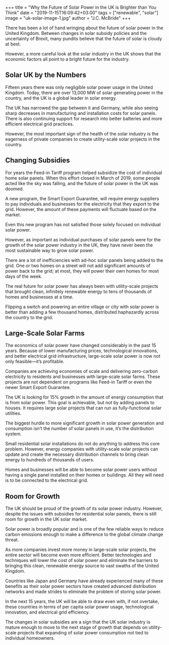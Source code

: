 +++
title = "Why the Future of Solar Power in the UK is Brighter than You Think"
date = "2019-11-15T16:09:42+03:00"
tags = ["renewable", "solar"]
image = "uk-solar-image-1.jpg"
author = "J.C. McBride"
+++

There has been a lot of hand wringing about the future of solar power in the United Kingdom. Between changes in solar subsidy policies and the uncertainty of Brexit, many pundits believe that the future of solar is cloudy at best. 

However, a more careful look at the solar industry in the UK shows that the economic factors all point to a bright future for the industry. 

## Solar UK by the Numbers

Fifteen years there was only negligible solar power usage in the United Kingdom. Today, there are over 13,000 MW of solar generating power in the country, and the UK is a global leader in solar energy.

The UK has narrowed the gap between it and Germany, while also seeing sharp decreases in manufacturing and installation costs for solar panels. There is also continuing support for research into better batteries and more efficient electrical grid practices. 

However, the most important sign of the health of the solar industry is the eagerness of private companies to create utility-scale solar projects in the country. 

## Changing Subsidies

For years the Feed-in Tariff program helped subsidize the cost of individual home solar panels. When this effort closed in March of 2019, some people acted like the sky was falling, and the future of solar power in the UK was doomed. 

A new program, the Smart Export Guarantee, will require energy suppliers to pay individuals and businesses for the electricity that they export to the grid. However, the amount of these payments will fluctuate based on the market. 

Even this new program has not satisfied those solely focused on individual solar power. 

However, as important as individual purchases of solar panels were for the growth of the solar power industry in the UK, they have never been the most sustainable way to grow solar power. 

There are a lot of inefficiencies with ad-hoc solar panels being added to the grid. One or two homes on a street will not add significant amounts of power back to the grid; at most, they will power their own homes for most days of the week. 

The real future for solar power has always been with utility-scale projects that brought clean, infinitely renewable energy to tens of thousands of homes and businesses at a time. 

Flipping a switch and powering an entire village or city with solar power is better than adding a few thousand homes, distributed haphazardly across the country to the grid. 

## Large-Scale Solar Farms

The economics of solar power have changed considerably in the past 15 years. Because of lower manufacturing prices, technological innovations, and better electrical grid infrastructure, large-scale solar power is now not only feasible—it’s profitable. 

Companies are achieving economies of scale and delivering zero-carbon electricity to residents and businesses with large-scale solar farms. These projects are not dependent on programs like Feed-in Tariff or even the newer Smart Export Guarantee. 

The UK is looking for 15% growth in the amount of energy consumption that is from solar power. This goal is achievable, but not by adding panels to houses. It requires large solar projects that can run as fully-functional solar utilities. 

The biggest hurdle to more significant growth in solar power generation and consumption isn’t the number of solar panels in use, it’s the distribution system.

Small residential solar installations do not do anything to address this core problem. However, energy companies with utility-scale solar projects can update and create the necessary distribution channels to bring clean energy to hundreds of thousands of users. 

Homes and businesses will be able to become solar power users without having a single panel installed on their homes or buildings. All they will need is to be connected to the electrical grid. 

## Room for Growth

The UK should be proud of the growth of its solar power industry. However, despite the issues with subsidies for residential solar panels, there is still room for growth in the UK solar market. 

Solar power is broadly popular and is one of the few reliable ways to reduce carbon emissions enough to make a difference to the global climate change threat. 

As more companies invest more money in large-scale solar projects, the entire sector will become even more efficient. Better technologies and techniques will lower the cost of solar power and eliminate the barriers to bringing this clean, renewable energy source to vast swaths of the United Kingdom.

Countries like Japan and Germany have already experienced many of these benefits as their solar power sectors have created advanced distribution networks and made strides to eliminate the problem of storing solar power. 

In the next 15 years, the UK will be able to draw even with, if not overtake, these countries in terms of per capita solar power usage, technological innovation, and electrical grid efficiency.  

The changes in solar subsidies are a sign that the UK solar industry is mature enough to move to the next stage of growth that depends on utility-scale projects that expanding of solar power consumption not tied to individual homeowners. 

